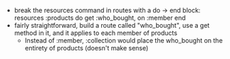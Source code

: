 * break the resources command in routes with a do -> end block:
    resources :products do
      get :who_bought, on :member
    end
* fairly straightforward, build a route called "who_bought", use a get method in it, and it applies to each member of products
  * Instead of :member, :collection would place the who_bought on the entirety of products (doesn't make sense)